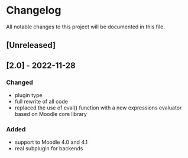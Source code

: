 # Changelog
All notable changes to this project will be documented in this file.

## [Unreleased]

## [2.0] - 2022-11-28
### Changed
- plugin type
- full rewrite of all code
- replaced the use of eval() function with a new expressions evaluator based on Moodle core library 

### Added
- support to Moodle 4.0 and 4.1
- real subplugin for backends
